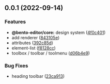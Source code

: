 ## 0.0.1 (2022-09-14)


### Features

* **@bento-editor/core:** design system ([4f0c401](https://github.com/cam-inc/bento/commit/4f0c401392d6adc575b42e0b2dc9740e03ce792a))
* add renderer ([843105e](https://github.com/cam-inc/bento/commit/843105e95fe68fe666d01ccc97d0c2b86d982a51))
* attributes ([392c85d](https://github.com/cam-inc/bento/commit/392c85d893ef463d236fbf449c24a849ea9d7818))
* element-list ([f8128cc](https://github.com/cam-inc/bento/commit/f8128ccf1dd5e3079a263d54fe9203093a4a781e))
* toolbox / toolbar / toolmenu ([d06b4e9](https://github.com/cam-inc/bento/commit/d06b4e9a0d09fd29c5a2eaf7f613381afa904d11))


### Bug Fixes

* heading toolbar ([23ca913](https://github.com/cam-inc/bento/commit/23ca913e0980678d5fbc60aec9604a2928997ec0))

